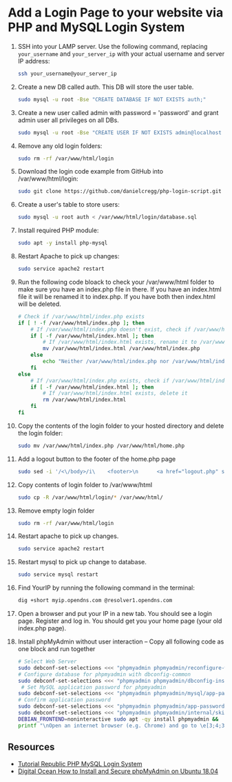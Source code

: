 # Add a Login Page to your website via PHP and MySQL Login System 

1. SSH into your LAMP server. Use the following command, replacing `your_username` and `your_server_ip` with your actual username and server IP address:

    ```bash
    ssh your_username@your_server_ip
    ```

2. Create a new DB called auth. This DB will store the user table. 

   ```bash
   sudo mysql -u root -Bse "CREATE DATABASE IF NOT EXISTS auth;"
   ```

3. Create a new user called admin with password = 'password' and grant admin user all privileges on all DBs.

   ```bash
   sudo mysql -u root -Bse "CREATE USER IF NOT EXISTS admin@localhost IDENTIFIED BY 'password';GRANT ALL PRIVILEGES ON *.* TO admin@localhost;FLUSH PRIVILEGES;"
   ```

4. Remove any old login folders:

    ```bash
    sudo rm -rf /var/www/html/login 
    ```

5. Download the login code example from GitHub into /var/www/html/login:

    ```bash
    sudo git clone https://github.com/danielcregg/php-login-script.git /var/www/html/login
    ```

6. Create a user's table to store users: 

   ```bash
   sudo mysql -u root auth < /var/www/html/login/database.sql
   ```

7. Install required PHP module:  

   ```bash
   sudo apt -y install php-mysql
   ```

8. Restart Apache to pick up changes: 

   ```bash
   sudo service apache2 restart
   ```

9. Run the following code bloack to check your /var/www/html folder to make sure you have an index.php file in there. If you have an index.html file it will be renamed it to index.php. If you have both then index.html will be deleted.

    ```bash
    # Check if /var/www/html/index.php exists
    if [ ! -f /var/www/html/index.php ]; then
        # If /var/www/html/index.php doesn't exist, check if /var/www/html/index.html exists
        if [ -f /var/www/html/index.html ]; then
            # If /var/www/html/index.html exists, rename it to /var/www/html/index.php
            mv /var/www/html/index.html /var/www/html/index.php
        else
            echo "Neither /var/www/html/index.php nor /var/www/html/index.html was found."
        fi
    else
        # If /var/www/html/index.php exists, check if /var/www/html/index.html exists
        if [ -f /var/www/html/index.html ]; then
            # If /var/www/html/index.html exists, delete it
            rm /var/www/html/index.html
        fi
    fi
    ```

10. Copy the contents of the login folder to your hosted directory and delete the login folder:  

    ```bash
    sudo mv /var/www/html/index.php /var/www/html/home.php
    ```

11. Add a logout button to the footer of the home.php page 

    ```bash
    sudo sed -i '/<\/body>/i\    <footer>\n      <a href="logout.php" style="font-size: 18px; color: red; text-decoration: none;">Logout</a>\n    </footer>' /var/www/html/home.php
    ```

12. Copy contents of login folder to /var/www/html 

    ```bash
    sudo cp -R /var/www/html/login/* /var/www/html/
    ```

13. Remove empty login folder 

    ```bash
    sudo rm -rf /var/www/html/login
    ```

14. Restart apache to pick up changes. 

    ```bash
    sudo service apache2 restart
    ```

15. Restart mysql to pick up change to database. 

    ```bash
    sudo service mysql restart
    ```

16. Find YourIP by running the following command in the terminal: 

    ```bash
    dig +short myip.opendns.com @resolver1.opendns.com
    ```

17. Open a browser and put your IP in a new tab. You should see a login page. Register and log in. You should get you your home page (your old index.php page).   

18. Install phpMyAdmin without user interaction – Copy all following code as one block and run together 

    ```bash
    # Select Web Server
    sudo debconf-set-selections <<< "phpmyadmin phpmyadmin/reconfigure-webserver multiselect apache2" &&  
    # Configure database for phpmyadmin with dbconfig-common
    sudo debconf-set-selections <<< "phpmyadmin phpmyadmin/dbconfig-install boolean true" &&
     # Set MySQL application password for phpmyadmin
    sudo debconf-set-selections <<< "phpmyadmin phpmyadmin/mysql/app-pass password 'password'" &&
    # Confirm application password
    sudo debconf-set-selections <<< "phpmyadmin phpmyadmin/app-password-confirm password 'password'" &&
    sudo debconf-set-selections <<< "phpmyadmin phpmyadmin/internal/skip-preseed boolean true" && 
    DEBIAN_FRONTEND=noninteractive sudo apt -qy install phpmyadmin && 
    printf "\nOpen an internet browser (e.g. Chrome) and go to \e[3;4;33mhttp://$(dig +short myip.opendns.com @resolver1.opendns.com)/phpmyadmin\e[0m - You should see the phpMyAdmin login page. admin/password\n"
    ```

## Resources 

- [Tutorial Republic PHP MySQL Login System](https://www.tutorialrepublic.com/php-tutorial/php-mysql-login-system.php)
- [Digital Ocean How to Install and Secure phpMyAdmin on Ubuntu 18.04](https://www.digitalocean.com/community/tutorials/how-to-install-and-secure-phpmyadmin-on-ubuntu-18-04)
